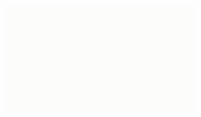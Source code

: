 <p align="center">
  <img src="https://raw.githubusercontent.com/Haimrik/nicola/gh-pages/nicola.gif" alt="Nicola Arquitetura" />
</p>
